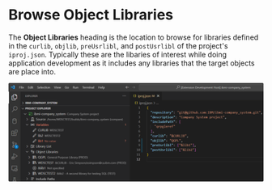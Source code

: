 # Browse Object Libraries

The **Object Libraries** heading is the location to browse for libraries defined in the `curlib`, `objlib`, `preUsrlibl`, and `postUsrlibl` of the project's `iproj.json`.
Typically these are the libaries of interest while doing application development as it includes any libraries that the target objects are place into.

![Object Libraries](../../assets/ProjectExplorer_27.png)